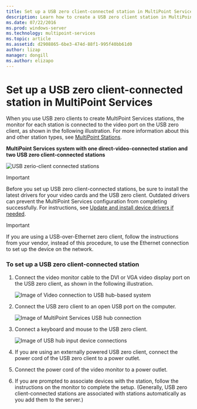 ```yaml
---
title: Set up a USB zero client-connected station in MultiPoint Services
description: Learn how to create a USB zero client station in MultiPoint Services
ms.date: 07/22/2016
ms.prod: windows-server
ms.technology: multipoint-services
ms.topic: article
ms.assetid: d2908865-6be3-474d-88f1-995f40bb61d0
author: lizap
manager: dongill
ms.author: elizapo
---
```

# Set up a USB zero client-connected station in MultiPoint Services
When you use USB zero clients to create MultiPoint Services stations, the monitor for each station is connected to the video port on the USB zero client, as shown in the following illustration. For more information about this and other station types, see [MultiPoint Stations](MultiPoint-services-Stations.md).
  
**MultiPoint Services system with one direct-video-connected station and two USB zero client-connected stations**  
  
![USB zerio-client connected stations](./media/WMS11_diagram7.gif)  
  
> [!IMPORTANT]  
> Before you set up USB zero client-connected stations, be sure to install the latest drivers for your video cards and the USB zero client. Outdated drivers can prevent the MultiPoint Services configuration from completing successfully. For instructions, see [Update and install device drivers if needed](Update-and-install-device-drivers-if-needed.md).  
  
> [!IMPORTANT]  
> If you are using a USB-over-Ethernet zero client, follow the instructions from your vendor, instead of this procedure, to use the Ethernet connection to set up the device on the network.  
  
### To set up a USB zero client-connected station  
  
1.  Connect the video monitor cable to the DVI or VGA video display port on the USB zero client, as shown in the following illustration.  
  
    ![Image of Video connection to USB hub-based system](./media/WMSVideoConnection.gif)  
  
2.  Connect the USB zero client to an open USB port on the computer.  
  
    ![Image of MultiPoint Services USB hub connection](./media/WMSUSBHubConnection.gif)  
  
3.  Connect a keyboard and mouse to the USB zero client.  
  
    ![Image of USB hub input device connections](./media/WMSUSBDeviceConnection.gif)  
  
4.  If you are using an externally powered USB zero client, connect the power cord of the USB zero client to a power outlet.  
  
5.  Connect the power cord of the video monitor to a power outlet.  
  
6.  If you are prompted to associate devices with the station, follow the instructions on the monitor to complete the setup. (Generally, USB zero client-connected stations are associated with stations automatically as you add them to the server.)
